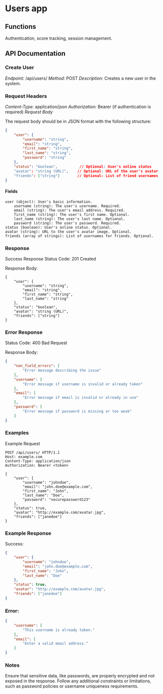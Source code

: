 # Users app

## Functions

Authentication, score tracking, session management.

## API Documentation

### Create User

*Endpoint:* /api/users/
*Method:* POST
*Description:* Creates a new user in the system.

### Request Headers

*Content-Type:* application/json
*Authorization:* Bearer <token> (if authentication is required)
*Request Body*

The request body should be in JSON format with the following structure:

```json
{
    "user": {
        "username": "string",
        "email": "string",
        "first_name": "string",
        "last_name": "string",
        "password": "string"
    },
    "status": "boolean",          // Optional: User's online status
    "avatar": "string (URL)",    // Optional: URL of the user's avatar image
    "friends": ["string"]        // Optional: List of friend usernames
}
```

#### Fields

    user (object): User's basic information.
        username (string): The user's username. Required.
        email (string): The user's email address. Required.
        first_name (string): The user's first name. Optional.
        last_name (string): The user's last name. Optional.
        password (string): The user's password. Required.
    status (boolean): User's online status. Optional.
    avatar (string): URL to the user's avatar image. Optional.
    friends (array of strings): List of usernames for friends. Optional.

### Response

Success Response
Status Code: 201 Created

Response Body:

```json:
{
    "user": {
        "username": "string",
        "email": "string",
        "first_name": "string",
        "last_name": "string"
    },
    "status": "boolean",
    "avatar": "string (URL)",
    "friends": ["string"]
}
```

### Error Response

Status Code: 400 Bad Request

Response Body:

```json
{
    "non_field_errors": [
        "Error message describing the issue"
    ],
    "username": [
        "Error message if username is invalid or already taken"
    ],
    "email": [
        "Error message if email is invalid or already in use"
    ],
    "password": [
        "Error message if password is missing or too weak"
    ]
}
```

### Examples

Example Request

```http
POST /api/users/ HTTP/1.1
Host: example.com
Content-Type: application/json
Authorization: Bearer <token>

{
    "user": {
        "username": "johndoe",
        "email": "john.doe@example.com",
        "first_name": "John",
        "last_name": "Doe",
        "password": "securepassword123"
    },
    "status": true,
    "avatar": "http://example.com/avatar.jpg",
    "friends": ["janedoe"]
}

```

### Example Response

Success:

```json
{
    "user": {
        "username": "johndoe",
        "email": "john.doe@example.com",
        "first_name": "John",
        "last_name": "Doe"
    },
    "status": true,
    "avatar": "http://example.com/avatar.jpg",
    "friends": ["janedoe"]
}
```

### Error:

```json
{
    "username": [
        "This username is already taken."
    ],
    "email": [
        "Enter a valid email address."
    ]
}
```

### Notes

Ensure that sensitive data, like passwords, are properly encrypted and not exposed in the response.
Follow any additional constraints or limitations, such as password policies or username uniqueness requirements.
